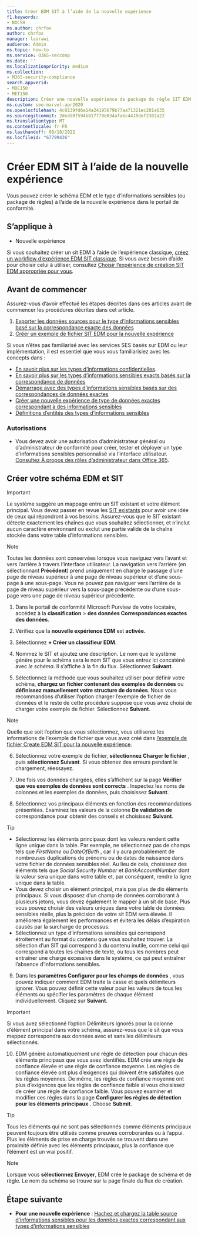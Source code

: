 ```yaml
---
title: Créer EDM SIT à l’aide de la nouvelle expérience
f1.keywords:
- NOCSH
ms.author: chrfox
author: chrfox
manager: laurawi
audience: Admin
ms.topic: how-to
ms.service: O365-seccomp
ms.date: ''
ms.localizationpriority: medium
ms.collection:
- M365-security-compliance
search.appverid:
- MOE150
- MET150
description: Créer une nouvelle expérience de package de règle SIT EDM
ms.custom: seo-marvel-apr2020
ms.openlocfilehash: 4c0139fd6a14a24195679b77aa71321ec201a635
ms.sourcegitcommit: 2dedd0f594b817779e034afa6c4418def2382a22
ms.translationtype: MT
ms.contentlocale: fr-FR
ms.lasthandoff: 09/18/2022
ms.locfileid: "67799436"
---
```

# <a name="create-edm-sit-using-the-new-experience"></a>Créer EDM SIT à l’aide de la nouvelle expérience

Vous pouvez créer le schéma EDM et le type d’informations sensibles (ou package de règles) à l’aide de la nouvelle expérience dans le portail de conformité.

## <a name="applies-to"></a>S’applique à

- Nouvelle expérience

Si vous souhaitez créer un sit EDM à l’aide de l’expérience classique, [créez un workflow d’expérience EDM SIT classique](sit-create-edm-sit-classic-ux-workflow.md). Si vous avez besoin d’aide pour choisir celui à utiliser, consultez [Choisir l’expérience de création SIT EDM appropriée pour vous](sit-get-started-exact-data-match-based-sits-overview.md#choosing-the-right-edm-sit-creation-experience-for-you).

## <a name="before-you-begin"></a>Avant de commencer

Assurez-vous d’avoir effectué les étapes décrites dans ces articles avant de commencer les procédures décrites dans cet article.

1. [Exporter les données sources pour le type d’informations sensibles basé sur la correspondance exacte des données](sit-get-started-exact-data-match-export-data.md)
1. [Créer un exemple de fichier SIT EDM pour la nouvelle expérience](sit-create-edm-sit-unified-ux-sample-file.md)

Si vous n’êtes pas familiarisé avec les services SES basés sur EDM ou leur implémentation, il est essentiel que vous vous familiarisiez avec les concepts dans :

- [En savoir plus sur les types d’informations confidentielles](sensitive-information-type-learn-about.md#learn-about-sensitive-information-types).
- [En savoir plus sur les types d’informations sensibles exacts basés sur la correspondance de données](sit-learn-about-exact-data-match-based-sits.md#learn-about-exact-data-match-based-sensitive-information-types)
- [Démarrage avec des types d’informations sensibles basés sur des correspondances de données exactes](sit-get-started-exact-data-match-based-sits-overview.md)
- [Créer une nouvelle expérience de type de données exactes correspondant à des informations sensibles](sit-create-edm-sit-unified-ux-workflow.md)
- [Définitions d’entités des types d’informations sensibles](sensitive-information-type-entity-definitions.md)

### <a name="permissions"></a>Autorisations

- Vous devez avoir une autorisation d’administrateur général ou d’administrateur de conformité pour créer, tester et déployer un type d’informations sensibles personnalisé via l’interface utilisateur. [Consultez À propos des rôles d’administrateur dans Office 365](/office365/admin/add-users/about-admin-roles).

## <a name="create-your-edm-schema-and-sit"></a>Créer votre schéma EDM et SIT

> [!IMPORTANT]
> Le système suggère un mappage entre un SIT existant et votre élément principal. Vous devez passer en revue les [SIT existants](sensitive-information-type-entity-definitions.md) pour avoir une idée de ceux qui répondront à vos besoins. Assurez-vous que le SIT existant détecte exactement les chaînes que vous souhaitez sélectionner, et n’inclut aucun caractère environnant ou exclut une partie valide de la chaîne stockée dans votre table d’informations sensibles.

> [!NOTE]
> Toutes les données sont conservées lorsque vous naviguez vers l’avant et vers l’arrière à travers l’interface utilisateur. La navigation vers l’arrière (en sélectionnant **Précédent**) prend uniquement en charge le passage d’une page de niveau supérieur à une page de niveau supérieur et d’une sous-page à une sous-page. Vous ne pouvez pas naviguer vers l’arrière de la page de niveau supérieur vers la sous-page précédente ou d’une sous-page vers une page de niveau supérieur précédente. 

1. Dans le portail de conformité Microsoft Purview de votre locataire, accédez à la **classification** > **des données Correspondances exactes des données**.

1. Vérifiez que la **nouvelle expérience EDM** est **activée.**

1. Sélectionnez **+ Créer un classifieur EDM**.

1. Nommez le SIT et ajoutez une description. Le nom que le système génère pour le schéma sera le nom SIT que vous entrez ici concaténé avec *le schéma*. Il s’affiche à la fin du flux. Sélectionnez **Suivant**.

1. Sélectionnez la méthode que vous souhaitez utiliser pour définir votre schéma, **chargez un fichier contenant des exemples de données** ou **définissez manuellement votre structure de données**. Nous vous recommandons d’utiliser l’option charger l’exemple de fichier de données et le reste de cette procédure suppose que vous avez choisi de charger votre exemple de fichier. Sélectionnez **Suivant**.

> [!NOTE]
> Quelle que soit l’option que vous sélectionnez, vous utiliserez les informations de l’exemple de fichier que vous avez créé dans [l’exemple de fichier Create EDM SIT pour la nouvelle expérience](sit-create-edm-sit-unified-ux-sample-file.md).

6. Sélectionnez votre exemple de fichier, **sélectionnez Charger le fichier** , puis **sélectionnez Suivant**. Si vous obtenez des erreurs pendant le chargement, réessayez.

7. Une fois vos données chargées, elles s’affichent sur la page **Vérifier que vos exemples de données sont corrects** . Inspectez les noms de colonnes et les exemples de données, puis choisissez **Suivant**.

8. Sélectionnez vos principaux éléments en fonction des recommandations présentées. Examinez les valeurs de la colonne **De validation de** correspondance pour obtenir des conseils et choisissez **Suivant**.

> [!TIP]
> - Sélectionnez les éléments principaux dont les valeurs rendent cette ligne unique dans la table. Par exemple, ne sélectionnez pas de champs tels que *FirstName* ou *DateOfBirth* , car il y aura probablement de nombreuses duplications de prénoms ou de dates de naissance dans votre fichier de données sensibles réel. Au lieu de cela, choisissez des éléments tels que *Social Security Number* et *BankAccountNumber* dont la valeur sera unique dans votre table et, par conséquent, rendre la ligne unique dans la table.
> - Vous devez choisir un élément principal, mais pas plus de dix éléments principaux. Si vous disposez d’un champ de données corroborant à plusieurs jetons, vous devez également le mapper à un sit de base. Plus vous pouvez choisir des valeurs uniques dans votre table de données sensibles réelle, plus la précision de votre sit EDM sera élevée. Il améliorera également les performances et évitera les délais d’expiration causés par la surcharge de processus. 
> - Sélectionnez un type d’informations sensibles qui correspond étroitement au format du contenu que vous souhaitez trouver. La sélection d’un SIT qui correspond à du contenu inutile, comme celui qui correspond à toutes les chaînes de texte, ou tous les nombres peut entraîner une charge excessive dans le système, ce qui peut entraîner l’absence d’informations sensibles.

9. Dans les **paramètres Configurer pour les champs de données** , vous pouvez indiquer comment EDM traite la casse et quels délimiteurs ignorer. Vous pouvez définir cette valeur pour les valeurs de tous les éléments ou spécifier les paramètres de chaque élément individuellement. Cliquez sur **Suivant**.

> [!IMPORTANT]
Si vous avez sélectionné l’option Délimiteurs ignorés pour la colonne d’élément principal dans votre schéma, assurez-vous que le sit que vous mappez correspondra aux données avec et sans les délimiteurs sélectionnés.

10. EDM génère automatiquement une règle de détection pour chacun des éléments principaux que vous avez identifiés. EDM crée une règle de confiance élevée et une règle de confiance moyenne. Les règles de confiance élevée ont plus d’exigences qui doivent être satisfaites que les règles moyennes. De même, les règles de confiance moyenne ont plus d’exigences que les règles de confiance faible si vous choisissez de créer une règle de confiance faible. Vous pouvez examiner et modifier ces règles dans la page **Configurer les règles de détection pour les éléments principaux** . Choose **Submit**.

> [!TIP]
> Tous les éléments qui ne sont pas sélectionnés comme éléments principaux peuvent toujours être utilisés comme preuves corroborantes ou à l’appui. Plus les éléments de prise en charge trouvés se trouvent dans une proximité définie avec les éléments principaux, plus la confiance que l’élément est un vrai positif.

> [!NOTE]
Lorsque vous **sélectionnez Envoyer**, EDM crée le package de schéma et de règle. Le nom du schéma se trouve sur la page finale du flux de création.  


## <a name="next-step"></a>Étape suivante

- **Pour une nouvelle expérience** : [Hachez et chargez la table source d’informations sensibles pour les données exactes correspondant aux types d’informations sensibles](sit-get-started-exact-data-match-hash-upload.md)

